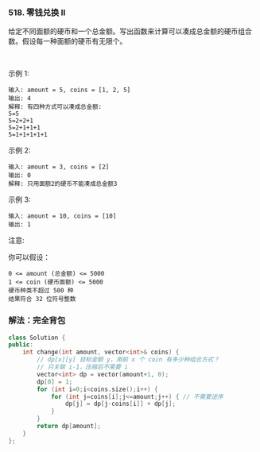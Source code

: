 ### 518. 零钱兑换 II

给定不同面额的硬币和一个总金额。写出函数来计算可以凑成总金额的硬币组合数。假设每一种面额的硬币有无限个。 

 

示例 1:
```
输入: amount = 5, coins = [1, 2, 5]
输出: 4
解释: 有四种方式可以凑成总金额:
5=5
5=2+2+1
5=2+1+1+1
5=1+1+1+1+1
```
示例 2:
```
输入: amount = 3, coins = [2]
输出: 0
解释: 只用面额2的硬币不能凑成总金额3
```
示例 3:
```
输入: amount = 10, coins = [10] 
输出: 1 
```

注意:

你可以假设：
```
0 <= amount (总金额) <= 5000
1 <= coin (硬币面额) <= 5000
硬币种类不超过 500 种
结果符合 32 位符号整数
```


### 解法：完全背包

```cpp
class Solution {
public:
    int change(int amount, vector<int>& coins) {
        // dp[x][y] 目标金额 y，用前 x 个 coin 有多少种组合方式？
        // 只关联 i-1，压缩后不需要 i
        vector<int> dp = vector(amount+1, 0);
        dp[0] = 1;
        for (int i=0;i<coins.size();i++) {
            for (int j=coins[i];j<=amount;j++) { // 不需要逆序
                dp[j] = dp[j-coins[i]] + dp[j];
            }
        }
        return dp[amount];
    }
};
```
